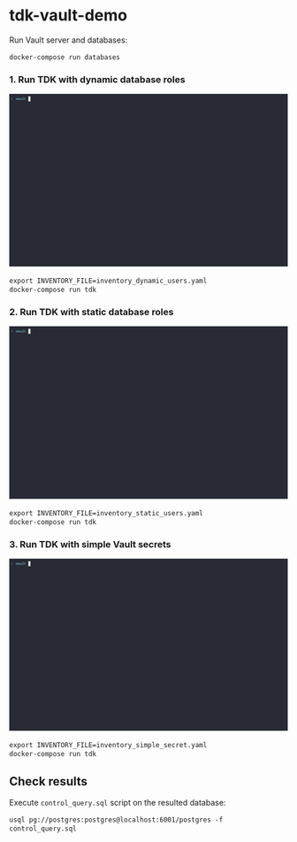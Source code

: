 # tdk-vault-demo

Run Vault server and databases:
```shell
docker-compose run databases
``` 


### 1. Run TDK with dynamic database roles

![dynamic users](dynamic_users.gif)

```shell
export INVENTORY_FILE=inventory_dynamic_users.yaml
docker-compose run tdk
```


### 2. Run TDK with static database roles

![static users](static_users.gif)


```shell
export INVENTORY_FILE=inventory_static_users.yaml
docker-compose run tdk
```


### 3. Run TDK with simple Vault secrets

![simple users](simple_secret.gif)

```shell
export INVENTORY_FILE=inventory_simple_secret.yaml
docker-compose run tdk
```


## Check results

Execute `control_query.sql` script on the resulted database:
```shell
usql pg://postgres:postgres@localhost:6001/postgres -f control_query.sql
```
